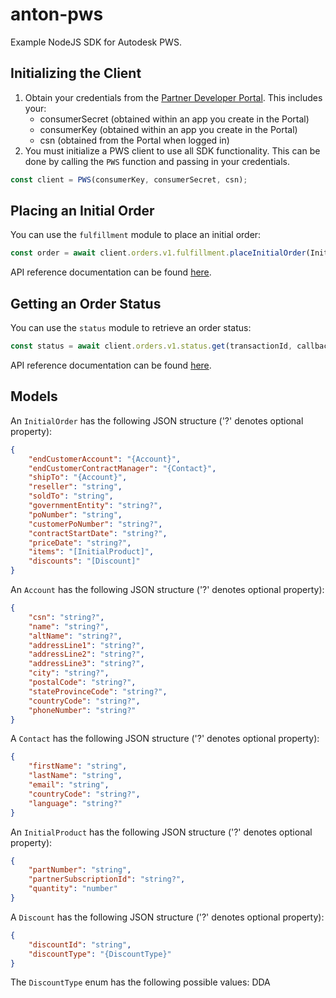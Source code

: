 # anton-pws
Example NodeJS SDK for Autodesk PWS.

## Initializing the Client
1. Obtain your credentials from the [Partner Developer Portal](https://partner.developer.autodesk.com). This includes your:
    - consumerSecret (obtained within an app you create in the Portal)
    - consumerKey (obtained within an app you create in the Portal)
    - csn (obtained from the Portal when logged in)
2. You must initialize a PWS client to use all SDK functionality. This can be done by calling the `PWS` function and passing in your credentials.

```js
const client = PWS(consumerKey, consumerSecret, csn);
```

## Placing an Initial Order
You can use the `fulfillment` module to place an initial order:

```js
const order = await client.orders.v1.fulfillment.placeInitialOrder(InitialOrder, callbackUrl, environmentUrl);
```

API reference documentation can be found [here](https://partner.developer.autodesk.com/contents/files/api-reference-manuals/en/pws-placeorder-v2-service-reference-manual.pdf?ts=1669225760000).

## Getting an Order Status
You can use the `status` module to retrieve an order status:

```js
const status = await client.orders.v1.status.get(transactionId, callbackUrl, environmentUrl);
```

API reference documentation can be found [here](https://partner.developer.autodesk.com/contents/files/api-reference-manuals/en/pws-get-order-status-service-reference-manual.pdf?ts=1669227350000).

## Models

An `InitialOrder` has the following JSON structure ('?' denotes optional property):

```json
{
    "endCustomerAccount": "{Account}",
    "endCustomerContractManager": "{Contact}",
    "shipTo": "{Account}",
    "reseller": "string",
    "soldTo": "string",
    "governmentEntity": "string?",
    "poNumber": "string",
    "customerPoNumber": "string?",
    "contractStartDate": "string?",
    "priceDate": "string?",
    "items": "[InitialProduct]",
    "discounts": "[Discount]"
}
```

An `Account` has the following JSON structure ('?' denotes optional property):

```json
{
    "csn": "string?",
    "name": "string?",
    "altName": "string?",
    "addressLine1": "string?",
    "addressLine2": "string?",
    "addressLine3": "string?",
    "city": "string?",
    "postalCode": "string?",
    "stateProvinceCode": "string?",
    "countryCode": "string?",
    "phoneNumber": "string?"
}
```

A `Contact` has the following JSON structure ('?' denotes optional property):

```json
{
    "firstName": "string",
    "lastName": "string",
    "email": "string",
    "countryCode": "string?",
    "language": "string?"
}
```

An `InitialProduct` has the following JSON structure ('?' denotes optional property):

```json
{
    "partNumber": "string",
    "partnerSubscriptionId": "string?",
    "quantity": "number"
}
```

A `Discount` has the following JSON structure ('?' denotes optional property):

```json
{
    "discountId": "string",
    "discountType": "{DiscountType}"
}
```

The `DiscountType` enum has the following possible values: DDA